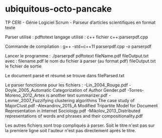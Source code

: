 # ubiquitous-octo-pancake
TP CERI - Génie Logiciel Scrum - Parseur d’articles scientifiques en format texte 

Parser utilisé : pdftotext
langage utilisé : c++
fichier c++:parserpdf.cpp

Commande de compilation :
g++ -std=c++11 parserpdf.cpp -o parserpdf

Lancer le programme :
./parserpdf pdftotext fileName.pdf fileOutput.txt
avec :
filename.pdf le nom du fichier à parser (au format pdf)
fileOutput.txt le fichier de sortie

Le document parsé et résumé se trouve dans fileParsed.txt


Le parser fonctionne pour les fichiers :
-Lin_2004_Rouge.pdf
-Doyle_2005_Automatic Categorization of Author Gender.pdf
-Torres-Moreno_2012_Artex is another text summarizer.pdf
-Levner_2007_Fuzzifying clustering algorithms The case study of MajorClust.pdf
-Alexandrov_2015_A Modified Tripartite Model for Document Representation in Internet Sociology.pdf
-Mikolov_2013_Distributed representations of words and phrases and their compositionality.pdf

Les autres fichiers sont trop compliqués à parser.
Soit le titre n'est pas sur la premiere ligne soit l'auteur n'est pas directement après le titre.
